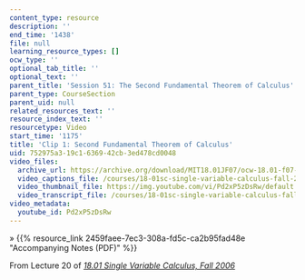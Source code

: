 ```yaml
---
content_type: resource
description: ''
end_time: '1438'
file: null
learning_resource_types: []
ocw_type: ''
optional_tab_title: ''
optional_text: ''
parent_title: 'Session 51: The Second Fundamental Theorem of Calculus'
parent_type: CourseSection
parent_uid: null
related_resources_text: ''
resource_index_text: ''
resourcetype: Video
start_time: '1175'
title: 'Clip 1: Second Fundamental Theorem of Calculus'
uid: 752975a3-19c1-6369-42cb-3ed478cd0048
video_files:
  archive_url: https://archive.org/download/MIT18.01JF07/ocw-18.01-f07-lec20_300k.mp4
  video_captions_file: /courses/18-01sc-single-variable-calculus-fall-2010/a08e095b74cd5b2da9e287ddbb4b56de_Pd2xP5zDsRw.vtt
  video_thumbnail_file: https://img.youtube.com/vi/Pd2xP5zDsRw/default.jpg
  video_transcript_file: /courses/18-01sc-single-variable-calculus-fall-2010/991c8f0a892ec58d2367bd4a04eac5f3_Pd2xP5zDsRw.pdf
video_metadata:
  youtube_id: Pd2xP5zDsRw
---
```


» {{% resource_link 2459faee-7ec3-308a-fd5c-ca2b95fad48e "Accompanying Notes (PDF)" %}}

From Lecture 20 of [_18.01 Single Variable Calculus, Fall 2006_](/courses/18-01-single-variable-calculus-fall-2006/video_galleries/video-lectures)

